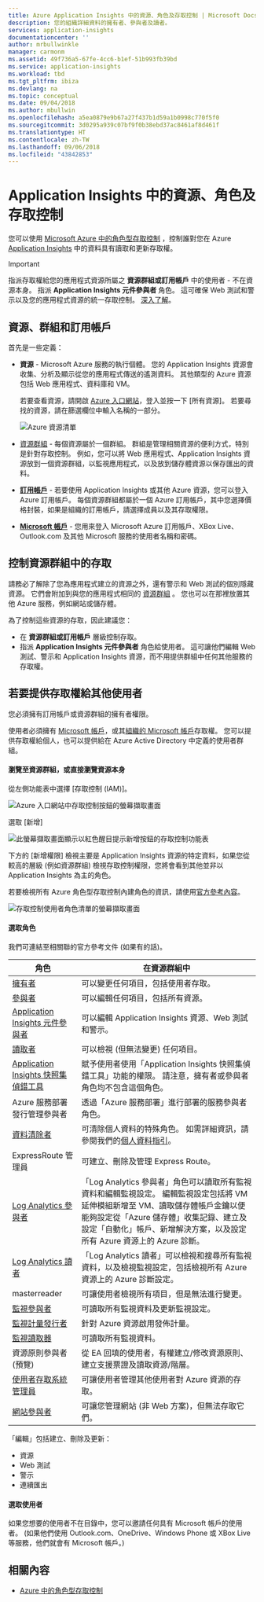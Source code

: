 ```yaml
---
title: Azure Application Insights 中的資源、角色及存取控制 | Microsoft Docs
description: 您的組織詳細資料的擁有者、參與者及讀者。
services: application-insights
documentationcenter: ''
author: mrbullwinkle
manager: carmonm
ms.assetid: 49f736a5-67fe-4cc6-b1ef-51b993fb39bd
ms.service: application-insights
ms.workload: tbd
ms.tgt_pltfrm: ibiza
ms.devlang: na
ms.topic: conceptual
ms.date: 09/04/2018
ms.author: mbullwin
ms.openlocfilehash: a5ea0879e9b67a27f437b1d59a1b0998c770f5f0
ms.sourcegitcommit: 3d0295a939c07bf9f0b38ebd37ac8461af8d461f
ms.translationtype: HT
ms.contentlocale: zh-TW
ms.lasthandoff: 09/06/2018
ms.locfileid: "43842853"
---
```

# <a name="resources-roles-and-access-control-in-application-insights"></a>Application Insights 中的資源、角色及存取控制

您可以使用 [Microsoft Azure 中的角色型存取控制](../role-based-access-control/role-assignments-portal.md) ，控制誰對您在 Azure [Application Insights][start] 中的資料具有讀取和更新存取權。

> [!IMPORTANT]
> 指派存取權給您的應用程式資源所屬之 **資源群組或訂用帳戶** 中的使用者 - 不在資源本身。 指派 **Application Insights 元件參與者** 角色。 這可確保 Web 測試和警示以及您的應用程式資源的統一存取控制。 [深入了解](#access)。

## <a name="resources-groups-and-subscriptions"></a>資源、群組和訂用帳戶

首先是一些定義：

* **資源** - Microsoft Azure 服務的執行個體。 您的 Application Insights 資源會收集、分析及顯示從您的應用程式傳送的遙測資料。  其他類型的 Azure 資源包括 Web 應用程式、資料庫和 VM。
  
    若要查看資源，請開啟 [Azure 入口網站][portal]，登入並按一下 [所有資源]。 若要尋找的資源，請在篩選欄位中輸入名稱的一部分。
  
    ![Azure 資源清單](./media/app-insights-resources-roles-access-control/10-browse.png)

<a name="resource-group"></a>

* [資源群組][group] - 每個資源屬於一個群組。 群組是管理相關資源的便利方式，特別是針對存取控制。 例如，您可以將 Web 應用程式、Application Insights 資源放到一個資源群組，以監視應用程式，以及放到儲存體資源以保存匯出的資料。

* [**訂用帳戶**](https://portal.azure.com) - 若要使用 Application Insights 或其他 Azure 資源，您可以登入 Azure 訂用帳戶。 每個資源群組都屬於一個 Azure 訂用帳戶，其中您選擇價格封裝，如果是組織的訂用帳戶，請選擇成員以及其存取權限。
* [**Microsoft 帳戶**][account] - 您用來登入 Microsoft Azure 訂用帳戶、XBox Live、Outlook.com 及其他 Microsoft 服務的使用者名稱和密碼。

## <a name="access"></a> 控制資源群組中的存取

請務必了解除了您為應用程式建立的資源之外，還有警示和 Web 測試的個別隱藏資源。 它們會附加到與您的應用程式相同的 [資源群組](#resource-group) 。 您也可以在那裡放置其他 Azure 服務，例如網站或儲存體。

為了控制這些資源的存取，因此建議您：

* 在 **資源群組或訂用帳戶** 層級控制存取。
* 指派 **Application Insights 元件參與者** 角色給使用者。 這可讓他們編輯 Web 測試、警示和 Application Insights 資源，而不用提供群組中任何其他服務的存取權。

## <a name="to-provide-access-to-another-user"></a>若要提供存取權給其他使用者

您必須擁有訂用帳戶或資源群組的擁有者權限。

使用者必須擁有 [Microsoft 帳戶][account]，或其[組織的 Microsoft 帳戶](../active-directory/fundamentals/sign-up-organization.md)存取權。 您可以提供存取權給個人，也可以提供給在 Azure Active Directory 中定義的使用者群組。

#### <a name="navigate-to-resource-group-or-directly-to-the-resource-itself"></a>瀏覽至資源群組，或直接瀏覽資源本身

從左側功能表中選擇 [存取控制 (IAM)]。

![Azure 入口網站中存取控制按鈕的螢幕擷取畫面](./media/app-insights-resources-roles-access-control/0001-access-control.png)

選取 [新增]

![此螢幕擷取畫面顯示以紅色醒目提示新增按鈕的存取控制功能表](./media/app-insights-resources-roles-access-control/0002-add.png)

下方的 [新增權限] 檢視主要是 Application Insights 資源的特定資料，如果您從較高的層級 (例如資源群組) 檢視存取控制權限，您將會看到其他並非以 Application Insights 為主的角色。

若要檢視所有 Azure 角色型存取控制內建角色的資訊，請使用[官方參考內容](https://docs.microsoft.com/azure/role-based-access-control/built-in-roles)。

![存取控制使用者角色清單的螢幕擷取畫面](./media/app-insights-resources-roles-access-control/0003-user-roles.png)

#### <a name="select-a-role"></a>選取角色

我們可連結至相關聯的官方參考文件 (如果有的話)。

| 角色 | 在資源群組中 |
| --- | --- |
| [擁有者](https://docs.microsoft.com/azure/role-based-access-control/built-in-roles#owner) |可以變更任何項目，包括使用者存取。 |
| [參與者](https://docs.microsoft.com/azure/role-based-access-control/built-in-roles#contributor) |可以編輯任何項目，包括所有資源。 |
| [Application Insights 元件參與者](https://docs.microsoft.com/azure/role-based-access-control/built-in-roles#application-insights-component-contributor) |可以編輯 Application Insights 資源、Web 測試和警示。 |
| [讀取者](https://docs.microsoft.com/azure/role-based-access-control/built-in-roles#reader) |可以檢視 (但無法變更) 任何項目。 |
| [Application Insights 快照集偵錯工具](https://docs.microsoft.com/azure/role-based-access-control/built-in-roles#application-insights-snapshot-debugger) | 賦予使用者使用「Application Insights 快照集偵錯工具」功能的權限。 請注意，擁有者或參與者角色均不包含這個角色。 |
| Azure 服務部署發行管理參與者 | 透過「Azure 服務部署」進行部署的服務參與者角色。 |
| [資料清除者](https://docs.microsoft.com/azure/role-based-access-control/built-in-roles#data-purger) | 可清除個人資料的特殊角色。 如需詳細資訊，請參閱我們的[個人資料指引](https://docs.microsoft.com/azure/application-insights/app-insights-customer-data)。   |
| ExpressRoute 管理員 | 可建立、刪除及管理 Express Route。|
| [Log Analytics 參與者](https://docs.microsoft.com/azure/role-based-access-control/built-in-roles#log-analytics-contributor) | 「Log Analytics 參與者」角色可以讀取所有監視資料和編輯監視設定。 編輯監視設定包括將 VM 延伸模組新增至 VM、讀取儲存體帳戶金鑰以便能夠設定從「Azure 儲存體」收集記錄、建立及設定「自動化」帳戶、新增解決方案，以及設定所有 Azure 資源上的 Azure 診斷。  |
| [Log Analytics 讀者](https://docs.microsoft.com/azure/role-based-access-control/built-in-roles#log-analytics-reader) | 「Log Analytics 讀者」可以檢視和搜尋所有監視資料，以及檢視監視設定，包括檢視所有 Azure 資源上的 Azure 診斷設定。 |
| masterreader | 可讓使用者檢視所有項目，但是無法進行變更。 |
| [監視參與者](https://docs.microsoft.com/azure/role-based-access-control/built-in-roles#monitoring-contributor) | 可讀取所有監視資料及更新監視設定。 |
| [監視計量發行者](https://docs.microsoft.com/azure/role-based-access-control/built-in-roles#monitoring-metrics-publisher) | 針對 Azure 資源啟用發佈計量。 |
| [監視讀取器](https://docs.microsoft.com/azure/role-based-access-control/built-in-roles#monitoring-reader) | 可讀取所有監視資料。 |
| 資源原則參與者 (預覽) | 從 EA 回填的使用者，有權建立/修改資源原則、建立支援票證及讀取資源/階層。  |
| [使用者存取系統管理員](https://docs.microsoft.com/azure/role-based-access-control/built-in-roles#user-access-administrator) | 可讓使用者管理其他使用者對 Azure 資源的存取。|
| [網站參與者](https://docs.microsoft.com/azure/role-based-access-control/built-in-roles#website-contributor) | 可讓您管理網站 (非 Web 方案)，但無法存取它們。|

「編輯」包括建立、刪除及更新：

* 資源
* Web 測試
* 警示
* 連續匯出

#### <a name="select-the-user"></a>選取使用者

如果您想要的使用者不在目錄中，您可以邀請任何具有 Microsoft 帳戶的使用者。
(如果他們使用 Outlook.com、OneDrive、Windows Phone 或 XBox Live 等服務，他們就會有 Microsoft 帳戶。)

## <a name="related-content"></a>相關內容

* [Azure 中的角色型存取控制](../role-based-access-control/role-assignments-portal.md)

<!--Link references-->

[account]: https://account.microsoft.com
[group]: ../azure-resource-manager/resource-group-overview.md
[portal]: https://portal.azure.com/
[start]: app-insights-overview.md

